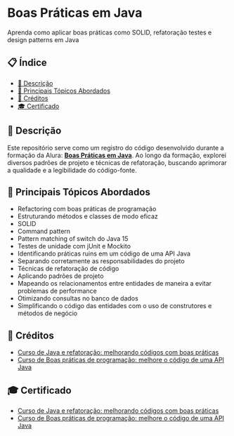 # Boas Práticas em Java
Aprenda como aplicar boas práticas como SOLID, refatoração testes e design patterns em Java

## 📋 Índice
- [📖 Descrição](#-Descrição)
- [🚀 Principais Tópicos Abordados](#-Principais-Tópicos-Abordados)
- [📌 Créditos](#-Créditos)
- [🎓 Certificado](#-Certificado)

## 📖 Descrição
Este repositório serve como um registro do código desenvolvido durante a formação da Alura: [**Boas Práticas em Java**](https://cursos.alura.com.br/formacao-boas-praticas-java). Ao longo da formação, explorei diversos padrões de projeto e técnicas de refatoração, buscando aprimorar a qualidade e a legibilidade do código-fonte.

## 🚀 Principais Tópicos Abordados
- Refactoring com boas práticas de programação
- Estruturando métodos e classes de modo eficaz
- SOLID
- Command pattern
- Pattern matching of switch do Java 15
- Testes de unidade com jUnit e Mockito
- Identificando práticas ruins em um código de uma API Java
- Separando corretamente as responsabilidades do projeto
- Técnicas de refatoração de código
- Aplicando padrões de projeto
- Mapeando os relacionamentos entre entidades de maneira a evitar problemas de performance
- Otimizando consultas no banco de dados
- Simplificando o código das entidades com o uso de construtores e métodos de negócio

## 📌 Créditos
  - [Curso de Java e refatoração: melhorando códigos com boas práticas](https://cursos.alura.com.br/course/java-refatoracao-melhorando-codigos-boas-praticas)
  - [Curso de Boas práticas de programação: melhore o código de uma API Java](https://cursos.alura.com.br/course/boas-praticas-programacao-melhore-codigo-api-java)

## 🎓 Certificado
  - [Curso de Java e refatoração: melhorando códigos com boas práticas](https://cursos.alura.com.br/certificate/d35056c7-fe5f-4860-9caf-dbad6f95dc72?lang=en)
  - [Curso de Boas práticas de programação: melhore o código de uma API Java](https://cursos.alura.com.br/certificate/pablwo/boas-praticas-programacao-melhore-codigo-api-java?lang=en)
